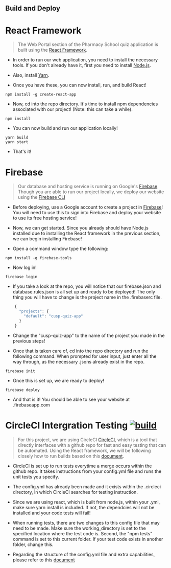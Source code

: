 ## Build and Deploy 
# React Framework

> The Web Portal section of the Pharmacy School quiz application is built using the [React Framework](https://reactjs.org/).


* In order to run our web application, you need to install the necessary tools. If you don't already have it, first you need to install [Node.js](https://nodejs.org/en/download/).

* Also, install [Yarn](https://yarnpkg.com/lang/en/docs/install/).

* Once you have these, you can now install, run, and build React!
```
npm install -g create-react-app
```
* Now, cd into the repo directory. It's time to install npm dependencies associated with our project! (Note: this can take a while).

```
npm install
```

* You can now build and run our application locally!

```
yarn build
yarn start
```

* That's it!

# Firebase

> Our database and hosting service is running on Google's [Firebase](https://firebase.google.com). Though you are able to run our project locally, we deploy our website using the [Firebase CLI](https://firebase.google.com/docs/cli/)

* Before deploying, use a Google account to create a project in [Firebase](https://console.firebase.google.com/u/0/)! You will need to use this to sign into Firebase and deploy your website to use its free hosting service!

* Now, we can get started. Since you already should have Node.js installed due to installing the React framework in the previous section, we can begin installing Firebase!

* Open a command window type the following:
```
npm install -g firebase-tools
```
* Now log in!
```
firebase login
```

* If you take a look at the repo, you will notice that our firebase.json and database.rules.json is all set up and ready to be deployed! The only thing you will have to change is the project name in the .firebaserc file.

```js
	{
	  "projects": {
	    "default": "cusp-quiz-app"
	  }
	}
```

* Change the "cusp-quiz-app" to the name of the project you made in the previous steps!

* Once that is taken care of, cd into the repo directory and run the following command. When prompted for user input, just enter all the way through, as the necessary .jsons already exist in the repo.

```
firebase init
```
* Once this is set up, we are ready to deploy!

```
firebase deploy
```

* And that is it! You should be able to see your website at <yourprojectname>.firebaseapp.com


# CircleCI Intergration Testing [![build](https://circleci.com/gh/ChapmanCPSC/SE-498-Backend.png?style=shield&circle-token=76c4b73a28b85f2ccdc01619ca1bf04babbd5f0a)](https://circleci.com/gh/ChapmanCPSC/SE-498-Backend)

> For this project, we are using CircleCI [CircleCI](https://circleci.com/), which is a tool that directly interfaces with a github repo for fast and easy testing that can be automated.
> Using the React framework, we will be following closely how to run builds based on this [document](https://medium.com/@Zaccc123/https-medium-com-zaccc123-continuous-integration-and-deployment-setup-for-react-app-7b5f4bd76cdd).

* CircleCI is set up to run tests everytime a merge occurs within the github repo. It takes instructions from your config.yml file and runs the unit tests you specify.

* The config.yml has already been made and it exists within the .circleci directory, in which CircleCI searches for testing instruction.

* Since we are using react, which is built from node.js, within your .yml, make sure yarn install is included. If not, the dependcies will not be installed and your code tests will fail!

* When running tests, there are two changes to this config file that may need to be made. Make sure the working_directory is set to the specified location where the test code is. Second, the "npm tests" command is set to this current folder. If your test code exists in another folder, change this.

* Regarding the structure of the config.yml file and extra capabilities, please refer to this [document](https://circleci.com/docs/2.0/sample-config/)



